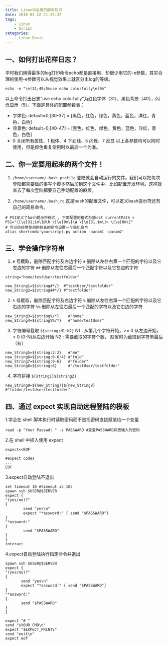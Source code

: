 ```yaml
---
title: Linux中必用的脚本知识
date: 2018-03-22 21:35:37
tags:
    - Linux
    - Script
categories:
    - Linux Basic
---
```


## 一、如何打出花样日志？
平时我们用得最多的log打印命令echo都是直接用，却很少用它的-e参数，其实合理的使用-e参数可以从视觉效果上就区分出log的等级。
```
echo -e "\e[31;40;5muse echo colorfully\e[0m" 
```
以上命令打出日志“use echo colorfully”为红色字体（31），黑色背景（40），闪烁显示（5）。下面是具体的配置参数表：

* 字体色: default=0,[30-37] = [黑色，红色，绿色，黄色，蓝色，洋红，青色，白色]
* 背景色: default=0,[40-47] = [黑色，红色，绿色，黄色，蓝色，洋红，青色，白色]
* 0 关闭所有属性、1 粗体、4 下划线、5 闪烁、7 反显
以上各参数均可以同时使用，但是颜色重复使用时以最后一个为准。
<!-- more -->
## 二、你一定要用起来的两个文件！

1. `/home/username/.bash_profile`
登陆就会自动运行的文件。我们可以把每次登陆都需要做的事写个脚本然后加到这个文件中，比如配置开发环境。这样就省去了每次登陆都要自己手动配置的麻烦。

2. `/home/username/.bash_rc`
这是bash的配置文件，可以定义bash提示符还有自己的简易命令。
```
# PS1定义了bash提示符格式 , 下面配置的格式为@host currentPath > 
PS1="\[\e[31;1m\]@\h \[\e[0m\]\W \[\e[31;1m\]> \[\e[0m\]"
# 可以给经常使用的较长的命令设置一个简化命令
alias shortcmd='yourscript.py action -param1 -param2'
```

## 三、学会操作字符串

1. `#` 号截取，删除匹配字符及左边字符
`#` 删除从左往右第一个匹配的字符以及它左边的字符
`##` 删除从左往右最后一个匹配字符以及它左边的字符
```
string="home/testUser/testfolder"

new_String1=${string#*/}  #"testUser/testfolder"
new_String2=${string##*/} #"testfolder"
```

2. `%` 号截取，删除匹配字符及右边字符
`%` 删除从左往右第一个匹配的字符以及它右边的字符
`%%` 删除从左往右最后一个匹配的字符以及它右边的字符
```
new_String3=${string%/*}    #"home"
new_String4=${string%%/*}   #"home/testUser"
```

3. 字符编号截取  `${string:N1:N2}`
N1 : 从第几个字符开始，>= 0 从左边开始，< 0 (0-N)从右边开始
N2 : 需要截取的字符个数， 缺省时为截取到字符串最后（右）
```
new_String5=${string:2:2}   #"me"
new_String6=${string:0-6:4} #"fold"
new_String7=${string:0-6}   #"folder"
new_String8=${string:6}     #"/testUser/testfolder"
```

4. 字符拼接  `${string1}${string2}`
```
new_String9=${new_String7}${new_String8}  #"folder/testUser/testfolder"
```

## 四、通过 expect 实现自动远程登陆的模板

1.学会在 shell 脚本执行时读取密码而不是把密码直接赋值给一个变量
```
read -p "Your Passwd: " -s PASSWARD #变量PASSWARD存放输入的密码
```

2.在 shell 中插入使用 expect
```
expect<<EOF
...
#expect codes
...
EOF
```

3.expect自动登陆不退出
```
set timeout 10 #timeout is 10s
spawn ssh $USER@$SERVER
expect {
"(yes/no)?"
{
        send "yes\n"
        expect "*assword:" { send "$PASSWARD"}
}
"*assword:"
{
        send "$PASSWARD"
}
}
interact
```

4.expect自动登陆执行指定命令并退出
```
spawn ssh $USER@$SERVER
expect {
"(yes/no)?"
{
       send "yes\n"
       expect "*assword:" { send "$PASSWARD"}
}
"*assword:"
{
       send "$PASSWARD"
}
}

expect "# "
send "$YOUR_CMD\n"
expect "$EXPECT_PRINTS"
send "exit\n"
expect eof
```